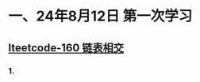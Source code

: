 # 一、24年8月12日 第一次学习
## [lteetcode-160 链表相交](https://leetcode.cn/problems/intersection-of-two-linked-lists/description/)

### 1.



